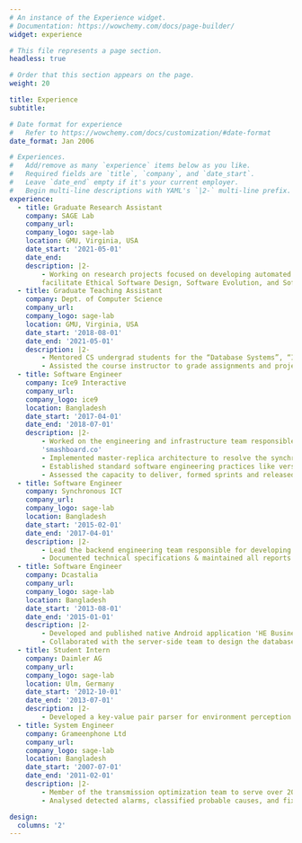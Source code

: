 ```yaml
---
# An instance of the Experience widget.
# Documentation: https://wowchemy.com/docs/page-builder/
widget: experience

# This file represents a page section.
headless: true

# Order that this section appears on the page.
weight: 20

title: Experience
subtitle:

# Date format for experience
#   Refer to https://wowchemy.com/docs/customization/#date-format
date_format: Jan 2006

# Experiences.
#   Add/remove as many `experience` items below as you like.
#   Required fields are `title`, `company`, and `date_start`.
#   Leave `date_end` empty if it's your current employer.
#   Begin multi-line descriptions with YAML's `|2-` multi-line prefix.
experience:
  - title: Graduate Research Assistant
    company: SAGE Lab
    company_url:
    company_logo: sage-lab
    location: GMU, Virginia, USA
    date_start: '2021-05-01'
    date_end:
    description: |2-
        - Working on research projects focused on developing automated approaches to help
        facilitate Ethical Software Design, Software Evolution, and Software Accessibility
  - title: Graduate Teaching Assistant
    company: Dept. of Computer Science
    company_url:
    company_logo: sage-lab
    location: GMU, Virginia, USA
    date_start: '2018-08-01'
    date_end: '2021-05-01'
    description: |2-
        - Mentored CS undergrad students for the “Database Systems”, “Introduction to Computer Programming” and "Computer Vision" courses
        - Assisted the course instructor to grade assignments and projects. Proctored exams and resolved student concerns
  - title: Software Engineer
    company: Ice9 Interactive
    company_url:
    company_logo: ice9
    location: Bangladesh
    date_start: '2017-04-01'
    date_end: '2018-07-01'
    description: |2-
        - Worked on the engineering and infrastructure team responsible for developing social media query and analytics platforms of project  
        'smashboard.co'
        - Implemented master-replica architecture to resolve the synchronization delay of real time queries from social platforms
        - Established standard software engineering practices like version controlling, issue & project tracking
        - Assessed the capacity to deliver, formed sprints and released duration based development milestones
  - title: Software Engineer
    company: Synchronous ICT
    company_url:
    company_logo: sage-lab
    location: Bangladesh
    date_start: '2015-02-01'
    date_end: '2017-04-01'
    description: |2-
        - Lead the backend engineering team responsible for developing user management and search platforms of project 'ComX
        - Documented technical specifications & maintained all reports pertaining to the development process
  - title: Software Engineer
    company: Dcastalia
    company_url:
    company_logo: sage-lab
    location: Bangladesh
    date_start: '2013-08-01'
    date_end: '2015-01-01'
    description: |2-
        - Developed and published native Android application 'HE Business Manager'
        - Collaborated with the server-side team to design the database & the APIs
  - title: Student Intern
    company: Daimler AG
    company_url:
    company_logo: sage-lab
    location: Ulm, Germany
    date_start: '2012-10-01'
    date_end: '2013-07-01'
    description: |2-
        - Developed a key-value pair parser for environment perception data
  - title: System Engineer
    company: Grameenphone Ltd
    company_url:
    company_logo: sage-lab
    location: Bangladesh
    date_start: '2007-07-01'
    date_end: '2011-02-01'
    description: |2-
        - Member of the transmission optimization team to serve over 20 million users
        - Analysed detected alarms, classified probable causes, and fixed or escalated issues to the concerned stakeholders

design:
  columns: '2'
---
```

